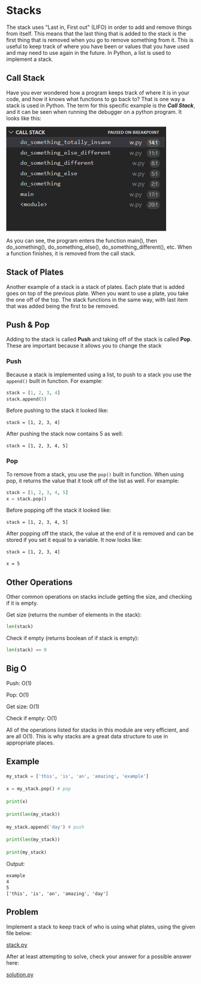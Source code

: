 # Stacks

The stack uses "Last in, First out" (LIFO) in order to add and remove things from itself. This means that the last thing that is added to the stack is the first thing that is removed when you go to remove something from it. This is useful to keep track of where you have been or values that you have used and may need to use again in the future. In Python, a list is used to implement a stack.

## Call Stack

Have you ever wondered how a program keeps track of where it is in your code, and how it knows what functions to go back to? That is one way a stack is used in Python. The term for this specific example is the **_Call Stack_**, and it can be seen when running the debugger on a python program. It looks like this:

![Call Stack](images/Callstack.png)

As you can see, the program enters the function main(), then do_something(), do_something_else(), do_something_different(), etc. When a function finishes, it is removed from the call stack.

## Stack of Plates

Another example of a stack is a stack of plates. Each plate that is added goes on top of the previous plate. When you want to use a plate, you take the one off of the top. The stack functions in the same way, with last item that was added being the first to be removed. 

## Push & Pop

Adding to the stack is called **Push** and taking off of the stack is called **Pop**. These are important because it allows you to change the stack 

### Push

Because a stack is implemented using a list, to push to a stack you use the `append()` built in function. For example:

```python
stack = [1, 2, 3, 4]
stack.append(5)
```

Before pushing to the stack it looked like: 

`stack = [1, 2, 3, 4]` 

After pushing the stack now contains 5 as well: 

`stack = [1, 2, 3, 4, 5]`

### Pop

To remove from a stack, you use the `pop()` built in function. When using pop, it returns the value that it took off of the list as well. For example:

```python
stack = [1, 2, 3, 4, 5]
x = stack.pop()
```

Before popping off the stack it looked like:

`stack = [1, 2, 3, 4, 5]`

After popping off the stack, the value at the end of it is removed and can be stored if you set it equal to a variable. It now looks like:

`stack = [1, 2, 3, 4]`

`x = 5`


## Other Operations

Other common operations on stacks include getting the size, and checking if it is empty.

Get size (returns the number of elements in the stack):

```python
len(stack)
```

Check if empty (returns boolean of if stack is empty):

```python
len(stack) == 0
```

## Big O

Push: O(1)

Pop: O(1)

Get size: O(1)

Check if empty: O(1)

All of the operations listed for stacks in this module are very efficient, and are all O(1). This is why stacks are a great data structure to use in appropriate places.

## Example

```python
my_stack = ['this', 'is', 'an', 'amazing', 'example']

x = my_stack.pop() # pop

print(x)

print(len(my_stack))

my_stack.append('day') # push

print(len(my_stack))

print(my_stack)
```

Output:

```
example
4
5
['this', 'is', 'an', 'amazing', 'day']
```

## Problem

Implement a stack to keep track of who is using what plates, using the given file below:

[stack.py](assignments/stack.py)

After at least attempting to solve, check your answer for a possible answer here:

[solution.py](answers/stack.py)